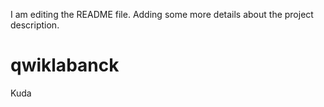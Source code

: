 I am editing the README file. Adding some more details about the project description.
# qwiklabanck
Kuda
